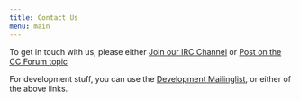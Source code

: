 ```yaml
---
title: Contact Us
menu: main
---
```


To get in touch with us, please either [Join our IRC Channel](irc://irc.esper.net/#ac-get) or [Post on the CC Forum topic](http://www.computercraft.info/forums2/index.php?/topic/13821-ac-get-package-manager-for-computercraft/)

For development stuff, you can use the [Development Mailinglist](https://lists.darkdna.net/info/acg-devel), or either of the above links.
